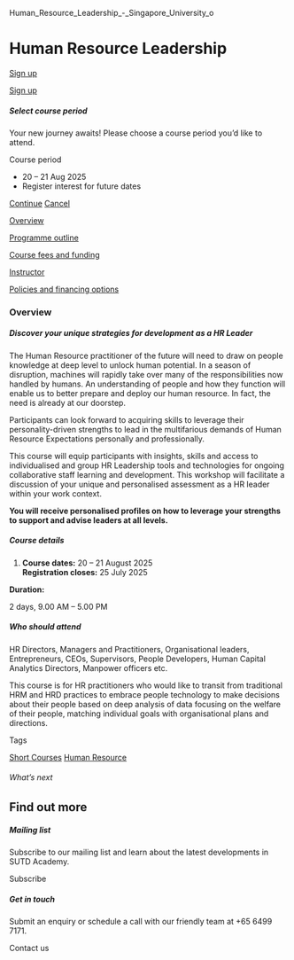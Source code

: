 Human_Resource_Leadership_-_Singapore_University_o



Human Resource Leadership
=========================

[Sign up](#popup-masthead)

[Sign up](#popup-masthead)

##### Select course period

Your new journey awaits! Please choose a course period you’d like to attend.

Course period

* 20 – 21 Aug 2025
* Register interest for future dates

[Continue](#)
[Cancel](#)

[Overview](/course/human-resource-leadership/#tabs)

[Programme outline](/course/human-resource-leadership/programme-outline/#tabs)

[Course fees and funding](/course/human-resource-leadership/course-fees-and-funding/#tabs)

[Instructor](/course/human-resource-leadership/instructor/#tabs)

[Policies and financing options](/course/human-resource-leadership/policies-and-financing-options/#tabs)

### Overview

##### **Discover your unique strategies for development as a HR Leader**

The Human Resource practitioner of the future will need to draw on people knowledge at deep level to unlock human potential. In a season of disruption, machines will rapidly take over many of the responsibilities now handled by humans. An understanding of people and how they function will enable us to better prepare and deploy our human resource. In fact, the need is already at our doorstep.

Participants can look forward to acquiring skills to leverage their personality-driven strengths to lead in the multifarious demands of Human Resource Expectations personally and professionally.

This course will equip participants with insights, skills and access to individualised and group HR Leadership tools and technologies for ongoing collaborative staff learning and development. This workshop will facilitate a discussion of your unique and personalised assessment as a HR leader within your work context.

**You will receive personalised profiles on how to leverage your strengths to support and advise leaders at all levels.**

##### **Course details**

1. **Course dates:** 20 – 21 August 2025  
   **Registration closes:** 25 July 2025

**Duration:**

2 days, 9.00 AM – 5.00 PM

##### **Who should attend**

HR Directors, Managers and Practitioners, Organisational leaders, Entrepreneurs, CEOs, Supervisors, People Developers, Human Capital Analytics Directors, Manpower officers etc.

This course is for HR practitioners who would like to transit from traditional HRM and HRD practices to embrace people technology to make decisions about their people based on deep analysis of data focusing on the welfare of their people, matching individual goals with organisational plans and directions.

Tags

[Short Courses](/admissions/academy/courses-and-modules/?academy-type-course=780)
[Human Resource](/admissions/academy/courses-and-modules/?discipline=910)

###### What’s next

Find out more
-------------

##### Mailing list

Subscribe to our mailing list and learn about the latest developments in SUTD Academy.

Subscribe

##### Get in touch

Submit an enquiry or schedule a call with our friendly team at +65 6499 7171.

Contact us

